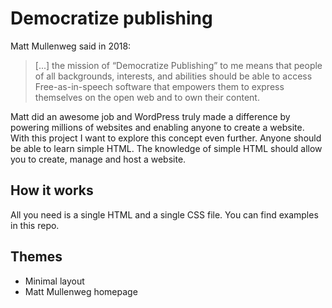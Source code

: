 # Democratize publishing

Matt Mullenweg said in 2018:

> [...] the mission of “Democratize Publishing” to me means that people of all backgrounds, interests, and abilities should be able to access Free-as-in-speech software that empowers them to express themselves on the open web and to own their content.

Matt did an awesome job and WordPress truly made a difference by powering millions of websites and enabling anyone to create a website. With this project I want to explore this concept even further. Anyone should be able to learn simple HTML. The knowledge of simple HTML should allow you to create, manage and host a website.

## How it works

All you need is a single HTML and a single CSS file. You can find examples in this repo.

## Themes

- Minimal layout
- Matt Mullenweg homepage 
